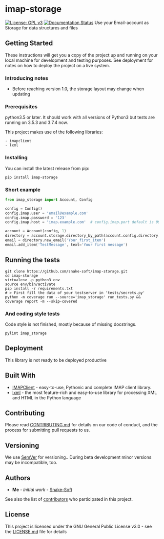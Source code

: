
# imap-storage
[![License: GPL v3](https://img.shields.io/badge/License-GPLv3-blue.svg)](https://www.gnu.org/licenses/gpl-3.0)
[![Documentation Status](https://readthedocs.org/projects/imap-storage/badge/?version=latest)](https://imap-storage.readthedocs.io/en/latest/?badge=latest)
Use your Email-account as Storage for data structures and files 


## Getting Started

These instructions will get you a copy of the project up and running on your local machine for development and testing purposes. See deployment for notes on how to deploy the project on a live system.

### Introducing notes
- Before reaching version 1.0, the storage layout may change when updating

### Prerequisites

python3.5 or later.
It should work with all versions of Python3 but tests are running on 3.5.3 and 3.7.4 now.

This project makes use of the following libraries:
```
- imapclient
- lxml
```

### Installing

You can install the latest release from pip:
```
pip install imap-storage
```

### Short example

```python
from imap_storage import Account, Config

config = Config()
config.imap.user = 'email@example.com'
config.imap.password = '123'
config.imap.host = 'imap.example.com'  # config.imap.port default is 993

account = Account(config, 1)
directory = account.storage.directory_by_path(account.config.directory)
email = directory.new_email('Your_first_item')
email.add_item('TestMessage', text='Your first message')
```


## Running the tests
```
git clone https://github.com/snake-soft/imap-storage.git
cd imap-storage
virtualenv -p python3 env
source env/bin/activate
pip install -r requirements.txt
# > First fill the data of your testserver in 'tests/secrets.py'
python -m coverage run --source='imap_storage' run_tests.py && coverage report -m --skip-covered
```

### And coding style tests

Code style is not finished, mostly because of missing docstrings.
```
pylint imap_storage
```

## Deployment

This library is not ready to be deployed productive


## Built With
* [IMAPClient](https://imapclient.readthedocs.io/en/2.1.0/) - easy-to-use, Pythonic and complete IMAP client library.
* [lxml](https://lxml.de/) - the most feature-rich and easy-to-use library for processing XML and HTML in the Python language


## Contributing
Please read [CONTRIBUTING.md](https://gist.github.com/PurpleBooth/b24679402957c63ec426) for details on our code of conduct, and the process for submitting pull requests to us.


## Versioning
We use [SemVer](http://semver.org/) for versioning.. 
During beta development minor versions may be incompatible, too.

## Authors
* **Me** - *Initial work* - [Snake-Soft](https://github.com/snake-soft)

See also the list of [contributors](https://github.com/snake-soft/imap-storage/graphs/contributors) who participated in this project.

## License

This project is licensed under the GNU General Public License v3.0 - see the [LICENSE.md](LICENSE.md) file for details
